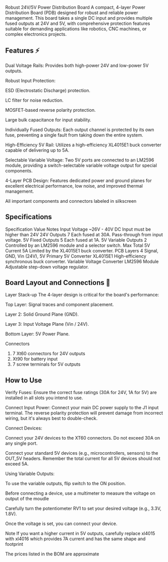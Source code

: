 Robust 24V/5V Power Distribution Board
A compact, 4-layer Power Distribution Board (PDB) designed for robust and reliable power management. This board takes a single DC input and provides multiple fused outputs at 24V and 5V, with comprehensive protection features suitable for demanding applications like robotics, CNC machines, or complex electronics projects.

## Features ⚡️
Dual Voltage Rails: Provides both high-power 24V and low-power 5V outputs.

Robust Input Protection:

ESD (Electrostatic Discharge) protection.

LC filter for noise reduction.

MOSFET-based reverse polarity protection.

Large bulk capacitance for input stability.

Individually Fused Outputs: Each output channel is protected by its own fuse, preventing a single fault from taking down the entire system.

High-Efficiency 5V Rail: Utilizes a high-efficiency XL4015E1 buck converter capable of delivering up to 5A.

Selectable Variable Voltage: Two 5V ports are connected to an LM2596 module, providing a switch-selectable variable voltage output for special components.

4-Layer PCB Design: Features dedicated power and ground planes for excellent electrical performance, low noise, and improved thermal management.

All important components and connectors labeled in silkscreen

## Specifications
Specification	Value	Notes
Input Voltage	~26V - 40V DC	Input must be higher than 24V
24V Outputs	7	Each fused at 30A. Pass-through from input voltage.
5V Fixed Outputs	5	Each fused at 1A.
5V Variable Outputs	2	Controlled by an LM2596 module and a selector switch.
Max Total 5V Current	5A	Limited by the XL4015E1 buck converter.
PCB Layers	4	Signal, GND, Vin (24V), 5V
Primary 5V Converter	XL4015E1	High-efficiency synchronous buck converter.
Variable Voltage Converter	LM2596 Module	Adjustable step-down voltage regulator.

## Board Layout and Connections 🔌
Layer Stack-up
The 4-layer design is critical for the board's performance:

Top Layer: Signal traces and component placement.

Layer 2: Solid Ground Plane (GND).

Layer 3: Input Voltage Plane (Vin / 24V).

Bottom Layer: 5V Power Plane.

Connectors
1. 7 Xt60 connectors for 24V outputs
2. Xt90 for battery input
3. 7 screw terminals for 5V outputs

## How to Use
Verify Fuses: Ensure the correct fuse ratings (30A for 24V, 1A for 5V) are installed in all slots you intend to use.

Connect Input Power: Connect your main DC power supply to the J1 input terminal. The reverse polarity protection will prevent damage from incorrect wiring, but it's always best to double-check.

Connect Devices:

Connect your 24V devices to the XT60 connectors. Do not exceed 30A on any single port.

Connect your standard 5V devices (e.g., microcontrollers, sensors) to the OUT_5V headers. Remember the total current for all 5V devices should not exceed 5A.

Using Variable Outputs:

To use the variable outputs, flip switch to the ON position.

Before connecting a device, use a multimeter to measure the voltage on output of the moudle

Carefully turn the potentiometer RV1 to set your desired voltage (e.g., 3.3V, 1.8V).

Once the voltage is set, you can connect your device.

Note
If you want a higher current in 5V outputs, carefully replace xl4015 with xl4016 which provides 7A current and has the same shape and footprint

The prices listed in the BOM are approximate

